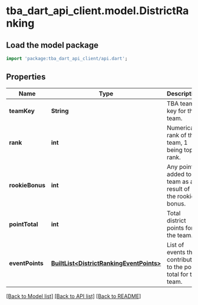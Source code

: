 # tba_dart_api_client.model.DistrictRanking

## Load the model package
```dart
import 'package:tba_dart_api_client/api.dart';
```

## Properties
Name | Type | Description | Notes
------------ | ------------- | ------------- | -------------
**teamKey** | **String** | TBA team key for the team. | [default to null]
**rank** | **int** | Numerical rank of the team, 1 being top rank. | [default to null]
**rookieBonus** | **int** | Any points added to a team as a result of the rookie bonus. | [optional] [default to null]
**pointTotal** | **int** | Total district points for the team. | [default to null]
**eventPoints** | [**BuiltList&lt;DistrictRankingEventPoints&gt;**](DistrictRankingEventPoints.md) | List of events that contributed to the point total for the team. | [optional] [default to const []]

[[Back to Model list]](../README.md#documentation-for-models) [[Back to API list]](../README.md#documentation-for-api-endpoints) [[Back to README]](../README.md)


